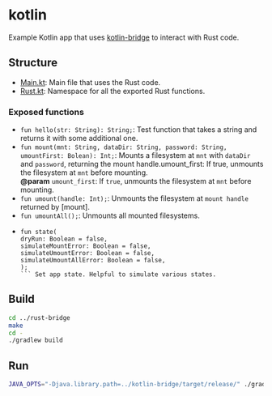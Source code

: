 # kotlin

Example Kotlin app that uses [kotlin-bridge](../kotlin-bridge) to interact with Rust code.

## Structure

- [Main.kt](src/main/kotlin/Main.kt): Main file that uses the Rust code.
- [Rust.kt](src/main/kotlin/Rust.kt): Namespace for all the exported Rust functions.

### Exposed functions

- `fun hello(str: String): String;`: Test function that takes a string and returns it with some additional one.
- `fun mount(mnt: String, dataDir: String, password: String, umountFirst: Bolean): Int;`: Mounts a filesystem at `mnt`
  with `dataDir`
  and `password`, returning the mount handle.umount_first: If true, unmounts the filesystem at `mnt` before mounting.  
  **@param** `umount_first`: If `true`, unmounts the filesystem at `mnt` before mounting.
- `fun umount(handle: Int);`: Unmounts the filesystem at `mount handle` returned by [mount].
- `fun umountAll();`: Unmounts all mounted filesystems.
- ```text
  fun state(
  dryRun: Boolean = false,
  simulateMountError: Boolean = false,
  simulateUmountError: Boolean = false,
  simulateUmountAllError: Boolean = false,
  );
  ``` Set app state. Helpful to simulate various states.

## Build

```bash
cd ../rust-bridge
make
cd -
./gradlew build
```

## Run

```bash
JAVA_OPTS="-Djava.library.path=../kotlin-bridge/target/release/" ./gradlew run --args="/home/gnome/rencfs /home/gnome/rencfs_data a"
```